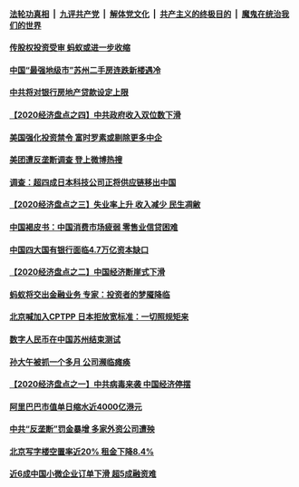 

####  [法轮功真相](../../../../basic/blob/master/README.md?t=01011131) &nbsp;|&nbsp; [九评共产党](../../../../9ping.md/blob/master/README.md?t=01011131) &nbsp;|&nbsp; [解体党文化](../../../../jtdwh.md/blob/master/README.md?t=01011131)  &nbsp;|&nbsp; [共产主义的终极目的](../../../../gczydzjmd.md/blob/master/README.md?t=01011131) &nbsp;|&nbsp; [魔鬼在统治我们的世界](../../../../mgztzwmdsj.md/blob/master/README.md?t=01011131) 

#### [传股权投资受审 蚂蚁或进一步收缩](../pages/soh7/459218.md?t=01011131) 
#### [中国“最强地级市”苏州二手房连跌新楼遇冷](../pages/soh7/459212.md?t=01011131) 
#### [中共将对银行房地产贷款设定上限](../pages/soh7/459209.md?t=01011131) 
#### [【2020经济盘点之四】中共政府收入双位数下滑](../pages/soh7/459203.md?t=01011131) 
#### [美国强化投资禁令  富时罗素或剔除更多中企](../pages/soh7/458894.md?t=01011131) 
#### [美团遭反垄断调查 登上微博热搜](../pages/soh7/458888.md?t=01011131) 
#### [调查：超四成日本科技公司正将供应链移出中国](../pages/soh7/458861.md?t=01011131) 
#### [【2020经济盘点之三】失业率上升 收入减少 民生凋敝](../pages/soh7/458855.md?t=01011131) 
#### [中国褐皮书：中国消费市场疲弱 零售业信贷困难](../pages/soh7/458509.md?t=01011131) 
#### [中国四大国有银行面临4.7万亿资本缺口](../pages/soh7/458500.md?t=01011131) 
#### [【2020经济盘点之二】中国经济断崖式下滑](../pages/soh7/458476.md?t=01011131) 
#### [蚂蚁将交出金融业务 专家：投资者的梦魇降临](../pages/soh7/458461.md?t=01011131) 
#### [北京喊加入CPTPP 日本拒放宽标准：一切照规矩来](../pages/soh7/458287.md?t=01011131) 
#### [数字人民币在中国苏州结束测试](../pages/soh7/458074.md?t=01011131) 
#### [孙大午被抓一个多月 公司濒临瘫痪](../pages/soh7/458065.md?t=01011131) 
#### [【2020经济盘点之一】中共病毒来袭 中国经济停摆](../pages/soh7/458056.md?t=01011131) 
#### [阿里巴巴市值单日缩水近4000亿港元](../pages/soh7/458053.md?t=01011131) 
#### [中共“反垄断”罚金暴增 多家外资公司遭殃](../pages/soh7/457234.md?t=01011131) 
#### [北京写字楼空置率近20% 租金下降8.4%](../pages/soh7/457258.md?t=01011131) 
#### [近6成中国小微企业订单下滑 超5成融资难](../pages/soh7/457252.md?t=01011131) 

